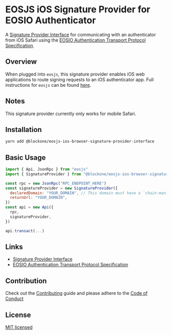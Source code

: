 # EOSJS iOS Signature Provider for EOSIO Authenticator
A [Signature Provider Interface](https://github.com/EOSIO/eosjs-signature-provider-interface) for communicating with an authenticator from iOS Safari using the [EOSIO Authentication Transport Protocol Specification](https://github.com/EOSIO/eosio-authentication-transport-protocol-spec).

## Overview
When plugged into `eosjs`, this signature provider enables iOS web applications to route signing requests to an iOS authenticator app. Full instructions for `eosjs` can be found [here](https://github.com/EOSIO/eosjs).

## Notes
This signature provider currently only works for mobile Safari.

## Installation
```bash
yarn add @blockone/eosjs-ios-browser-signature-provider-interface
```

## Basic Usage
```javascript
import { Api, JsonRpc } from "eosjs"
import { SignatureProvider } from "@blockone/eosjs-ios-browser-signature-provider-interface"

const rpc = new JsonRpc("RPC_ENDPOINT_HERE")
const signatureProvider = new SignatureProvider({
  declaredDomain: "YOUR_DOMAIN", // This domain must have a `chain-manifests.json` file at the root
  returnUrl: "YOUR_DOMAIN",
})
const api = new Api({
  rpc,
  signatureProvider,
})

api.transact(...)

```

## Links
- [Signature Provider Interface](https://github.com/EOSIO/eosjs-signature-provider-interface)
- [EOSIO Authentication Transport Protocol Specification](https://github.com/EOSIO/eosio-authentication-transport-protocol-spec)

## Contribution
Check out the [Contributing](https://github.com/EOSIO/eosjs-ios-browser-signature-provider-interface/blob/develop/CONTRIBUTING.md) guide and please adhere to the [Code of Conduct](https://github.com/EOSIO/eosjs-ios-browser-signature-provider-interface/blob/develop/CONTRIBUTING.md#conduct)

## License
[MIT licensed](https://github.com/EOSIO/eosjs-ios-browser-signature-provider-interface/blob/develop/LICENSE)
